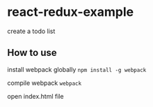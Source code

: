# react-redux-example
create a todo list

## How to use
install webpack globally
`npm install -g webpack`

compile webpack
`webpack`

open index.html file
